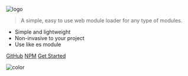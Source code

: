 ![logo](_media/logo.svg)

> A simple, easy to use web module loader for any type of modules.

-   Simple and lightweight
-   Non-invasive to your project
-   Use like es module

[GitHub](https://github.com/rapiop/mod)
[NPM](https://www.npmjs.com/package/micro-mod)
[Get Started](quickStart.md)

<!-- background color -->

![color](#429cb92e)
